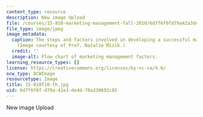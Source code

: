 ```yaml
---
content_type: resource
description: New image Upload
file: /courses/15-810-marketing-management-fall-2010/6d7f6f0fd79a42a3de4d70a330692c85_15-810f10-th.jpg
file_type: image/jpeg
image_metadata:
  caption: The steps and factors involved in developing a successful marketing strategy.
    (Image courtesy of Prof. Natalie Mizik.)
  credit: ''
  image-alt: Flow chart of marketing management factors.
learning_resource_types: []
license: https://creativecommons.org/licenses/by-nc-sa/4.0/
ocw_type: OCWImage
resourcetype: Image
title: 15-810f10-th.jpg
uid: 6d7f6f0f-d79a-42a3-de4d-70a330692c85
---
```

New image Upload